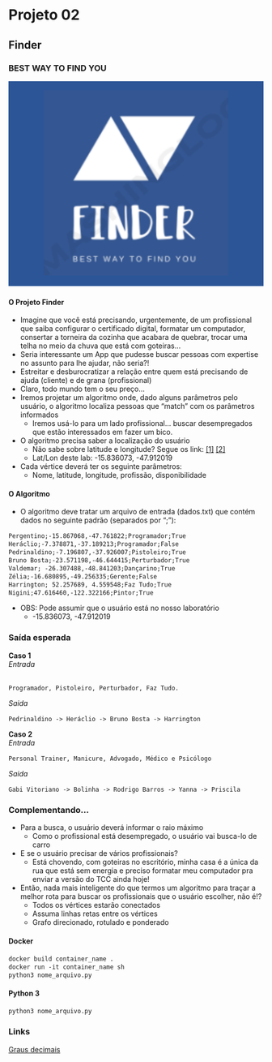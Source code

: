 # Projeto 02

## Finder

### BEST WAY TO FIND YOU

![](./images/finder.png)

#### O Projeto Finder

- Imagine que você está precisando, urgentemente, de um profissional que saiba configurar o certificado digital, formatar um computador, consertar a torneira da cozinha que acabara de quebrar, trocar uma telha no meio da chuva que está com goteiras...
- Seria interessante um App que pudesse buscar pessoas com expertise no assunto para lhe ajudar, não seria?!
- Estreitar e desburocratizar a relação entre quem está precisando de ajuda (cliente) e de grana (profissional)
- Claro, todo mundo tem o seu preço...
- Iremos projetar um algoritmo onde, dado alguns parâmetros pelo usuário, o algoritmo localiza pessoas que “match” com os parâmetros informados
  - Iremos usá-lo para um lado profissional... buscar desempregados que estão interessados em fazer um bico.
- O algoritmo precisa saber a localização do usuário
  - Não sabe sobre latitude e longitude? Segue os link: [[1]](https://www.youtube.com/watch?v=RxLrXbGH82A) [[2]](https://www.pilotopolicial.com.br/calculando-distancias-e-direcoes-utilizando-coordenadas-geograficas/)
  - Lat/Lon deste lab: -15.836073, -47.912019
- Cada vértice deverá ter os seguinte parâmetros:
  - Nome, latitude, longitude, profissão, disponibilidade

#### O Algoritmo

- O algoritmo deve tratar um arquivo de entrada (dados.txt) que contém dados no seguinte padrão (separados por “;”):

```
Pergentino;-15.867068,-47.761822;Programador;True
Heráclio;-7.378871,-37.189213;Programador;False
Pedrinaldino;-7.196807,-37.926007;Pistoleiro;True
Bruno Bosta;-23.571198,-46.644415;Perturbador;True
Valdemar; -26.307488,-48.841203;Dançarino;True
Zélia;-16.680895,-49.256335;Gerente;False
Harrington; 52.257689, 4.559548;Faz Tudo;True
Nigini;47.616460,-122.322166;Pintor;True
```

- OBS: Pode assumir que o usuário está no nosso laboratório
  - -15.836073, -47.912019

### Saída esperada

**Caso 1**  
_Entrada_

```

Programador, Pistoleiro, Perturbador, Faz Tudo.
```

_Saida_

```
Pedrinaldino -> Heráclio -> Bruno Bosta -> Harrington
```

**Caso 2**  
_Entrada_

```
Personal Trainer, Manicure, Advogado, Médico e Psicólogo
```

_Saida_

```
Gabi Vitoriano -> Bolinha -> Rodrigo Barros -> Yanna -> Priscila
```

### Complementando...

- Para a busca, o usuário deverá informar o raio máximo
  - Como o profissional está desempregado, o usuário vai busca-lo de carro
- E se o usuário precisar de vários profissionais?
  - Está chovendo, com goteiras no escritório, minha casa é a única da rua que está sem energia e preciso formatar meu computador pra enviar a versão do TCC ainda hoje!
- Então, nada mais inteligente do que termos um algoritmo para traçar a melhor rota para buscar os profissionais que o usuário escolher, não é!?
  - Todos os vértices estarão conectados
  - Assuma linhas retas entre os vértices
  - Grafo direcionado, rotulado e ponderado

#### Docker

```
docker build container_name .
docker run -it container_name sh
python3 nome_arquivo.py
```

#### Python 3

```
python3 nome_arquivo.py
```

### Links

[Graus decimais](https://pt.wikipedia.org/wiki/Graus_decimais "Graus decimais")
